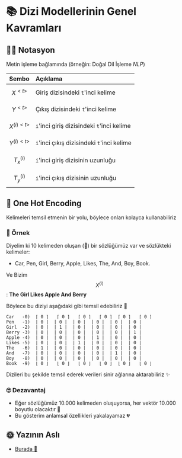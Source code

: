 # 📚 Dizi Modellerinin Genel Kavramları

## 👩‍🏫 Notasyon

Metin işleme bağlamında \(örneğin: Doğal Dil İşleme _NLP_\)

| Sembo | Açıklama |
| :--- | :--- |
| $$X^{<t>}$$ | Giriş dizisindeki `t`'inci kelime |
| $$Y^{<t>}$$ | Çıkış dizisindeki `t`'inci kelime |
| $$X^{(i)<t>}$$ | `i`'inci giriş dizisindeki `t`'inci kelime |
| $$Y^{(i)<t>}$$ | `i`'inci çıkış dizisindeki `t`'inci kelime |
| $$T^{(i)}_x$$ | `i`'inci giriş dizisinin uzunluğu |
| $$T^{(i)}_y$$ | `i`'inci çıkış dizisinin uzunluğu |

## 🚀 One Hot Encoding

Kelimeleri temsil etmenin bir yolu, böylece onları kolayca kullanabiliriz

### 🔎 Örnek

Diyelim ki 10 kelimeden oluşan \(🤭\) bir sözlüğümüz var ve sözlükteki kelimeler:

* Car, Pen, Girl, Berry, Apple, Likes, The, And, Boy, Book.

Ve Bizim $$X^{(i)}$$: **The Girl Likes Apple And Berry**

Böylece bu diziyi aşağıdaki gibi temsil edebiliriz 👀

```text
Car   -0)  ⌈ 0 ⌉   ⌈ 0 ⌉   ⌈ 0 ⌉   ⌈ 0 ⌉  ⌈ 0 ⌉   ⌈ 0 ⌉ 
Pen   -1)  | 0 |  | 0 |  | 0 |  | 0 |  | 0 |  | 0 |
Girl  -2)  | 0 |  | 1 |  | 0 |  | 0 |  | 0 |  | 0 |
Berry -3)  | 0 |  | 0 |  | 0 |  | 0 |  | 0 |  | 1 |
Apple -4)  | 0 |  | 0 |  | 0 |  | 1 |  | 0 |  | 0 |
Likes -5)  | 0 |  | 0 |  | 1 |  | 0 |  | 0 |  | 0 |
The   -6)  | 1 |  | 0 |  | 0 |  | 0 |  | 0 |  | 0 |
And   -7)  | 0 |  | 0 |  | 0 |  | 0 |  | 1 |  | 0 |
Boy   -8)  | 0 |  | 0 |  | 0 |  | 0 |  | 0 |  | 0 |
Book  -9)  ⌊ 0 ⌋   ⌊ 0 ⌋   ⌊ 0 ⌋   ⌊ 0 ⌋  ⌊ 0 ⌋   ⌊ 0 ⌋
```

Dizileri bu şekilde temsil ederek verileri sinir ağlarına aktarabiliriz ✨

### 🙄 Dezavantaj

* Eğer sözlüğümüz 10.000 kelimeden oluşuyorsa, her vektör 10.000 boyutlu olacaktır 🤕 
* Bu gösterim anlamsal özellikleri yakalayamaz 💔

## 🌞 Yazının Aslı

* [Burada 🐾](https://dl.asmaamir.com/9-sequencemodels/0-generalconcepts)

